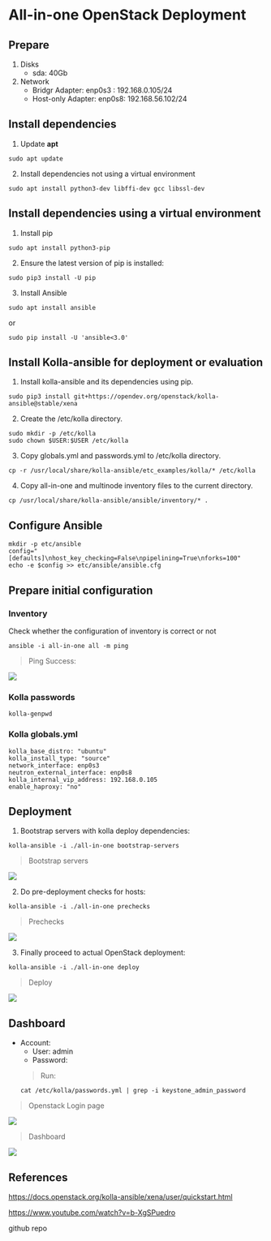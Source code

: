 # All-in-one OpenStack Deployment

## Prepare

1. Disks
    * sda: 40Gb
2. Network
    * Bridgr Adapter: enp0s3 : 192.168.0.105/24
    * Host-only Adapter: enp0s8: 192.168.56.102/24

## Install dependencies

1. Update **apt**

```
sudo apt update
```

2. Install dependencies not using a virtual environment

```
sudo apt install python3-dev libffi-dev gcc libssl-dev
```

## Install dependencies using a virtual environment

1. Install pip

```
sudo apt install python3-pip
```

2. Ensure the latest version of pip is installed:

```
sudo pip3 install -U pip
```

3. Install Ansible

```
sudo apt install ansible
```
or
```
sudo pip install -U 'ansible<3.0'
```

## Install Kolla-ansible for deployment or evaluation

1. Install kolla-ansible and its dependencies using pip.

```
sudo pip3 install git+https://opendev.org/openstack/kolla-ansible@stable/xena
```

2. Create the /etc/kolla directory.

```
sudo mkdir -p /etc/kolla
sudo chown $USER:$USER /etc/kolla
```

3. Copy globals.yml and passwords.yml to /etc/kolla directory.

```
cp -r /usr/local/share/kolla-ansible/etc_examples/kolla/* /etc/kolla
```

4. Copy all-in-one and multinode inventory files to the current directory.

```
cp /usr/local/share/kolla-ansible/ansible/inventory/* .
```

## Configure Ansible

```
mkdir -p etc/ansible
config="[defaults]\nhost_key_checking=False\npipelining=True\nforks=100"
echo -e $config >> etc/ansible/ansible.cfg
```

## Prepare initial configuration

### Inventory

Check whether the configuration of inventory is correct or not

```
ansible -i all-in-one all -m ping
```
> Ping Success:

<img src="./images/ping-success.png">


### Kolla passwords

```
kolla-genpwd
```

### Kolla globals.yml

```
kolla_base_distro: "ubuntu"
kolla_install_type: "source"
network_interface: enp0s3
neutron_external_interface: enp0s8
kolla_internal_vip_address: 192.168.0.105
enable_haproxy: "no"
```

## Deployment

1. Bootstrap servers with kolla deploy dependencies:

```
kolla-ansible -i ./all-in-one bootstrap-servers
```

> Bootstrap servers

<img src="./images/bootstrap-servers.png">

2. Do pre-deployment checks for hosts:

```
kolla-ansible -i ./all-in-one prechecks
```

> Prechecks

<img src="./images/prechecks.png">

3. Finally proceed to actual OpenStack deployment:

```
kolla-ansible -i ./all-in-one deploy
```

> Deploy

<img src="./images/deploy.png">

## Dashboard

*  Account:
    * User: admin 
    * Password: 
    > Run:
    ```
    cat /etc/kolla/passwords.yml | grep -i keystone_admin_password
    ```
> Openstack Login page

<img src="./images/login.png">

> Dashboard

<img src="./images/dashboard.png">

## References

<https://docs.openstack.org/kolla-ansible/xena/user/quickstart.html>

<https://www.youtube.com/watch?v=b-XgSPuedro>

github repo